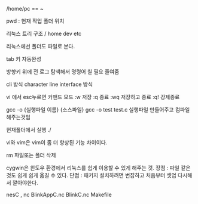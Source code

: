/home/pc == ~

pwd : 현재 작업 폴더 위치

리눅스 트리 구조
/
home dev etc

리눅스에선 폴더도 파일로 본다.

tab 키  자동완성

방향키 위에 전 로그 탐색해서 명령어 칠 필요 줄여줌

cli 방식 character line interface 방식

vi 에서 esc누르면 커맨드 모드 :w 저장 :q 종료 :wq 저장하고 종료 :q! 강제종료

gcc -o {실행파일 이름} {소스파일}
gcc -o test test.c 실행파일 만들어주고 컴파일 해주는것임

현재폴더에서 실행 ./

vi와 vim은 vim이 좀 더 향상된 기능 차이이다.

rm 파일또는 폴더 삭제

cygwin은 윈도우 환경에서 리눅스를 쉽게 이용할 수 있게 해주는 것.
장점 : 파일 같은것도 쉽게 쉽게 옮길 수 있다.
단점 : 패키지 설치하려면 번잡하고 처음부터 셋업 다시해서 깔아야한다.

nesC , nc 
BlinkAppC.nc
BlinkC.nc
Makefile
